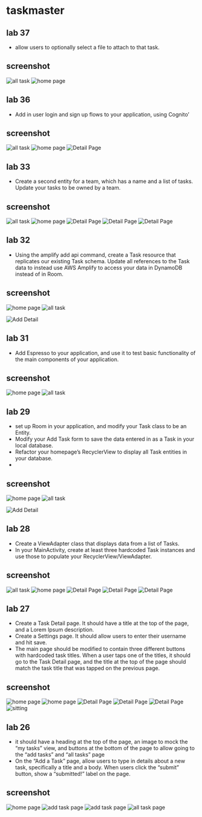 # taskmaster
## lab 37
- allow users to optionally select a file to attach to that task.
## screenshot
![all task](firstAndroidapplication/app/screenshot/Screenshot_20210915-024850.jpg)
![home page](firstAndroidapplication/app/screenshot/Screenshot_20210915-025047.jpg)



## lab 36
-  Add in user login and sign up flows to your application, using Cognito’
## screenshot
![all task](firstAndroidapplication/app/screenshot/Screenshot_20210915-024533.jpg)
![home page](firstAndroidapplication/app/screenshot/Screenshot_20210915-024544.jpg)
![Detail Page](firstAndroidapplication/app/screenshot/Screenshot_20210915-024757.jpg)

## lab 33
- Create a second entity for a team, which has a name and a list of tasks. Update your tasks to be owned by a team.
## screenshot
![all task](firstAndroidapplication/app/screenshot/Screenshot_20210911-231854.jpg)
![home page](firstAndroidapplication/app/screenshot/Screenshot_20210911-231917.jpg)
![Detail Page](firstAndroidapplication/app/screenshot/Screenshot_20210911-231926.jpg)
![Detail Page](firstAndroidapplication/app/screenshot/Screenshot_20210911-232000.jpg)
![Detail Page](firstAndroidapplication/app/screenshot/Screenshot_20210911-232009.jpg)

## lab 32
-  Using the amplify add api command, create a Task resource that replicates our existing Task schema. Update all references to the Task data to instead use AWS Amplify to access your data in DynamoDB instead of in Room. 
## screenshot
![home page](firstAndroidapplication/app/screenshot/Screenshot_20210909-041304.jpg)
![all task](firstAndroidapplication/app/screenshot/Screenshot_20210909-041313.jpg)

![Add Detail](firstAndroidapplication/app/screenshot/Screenshot_20210909-041320.jpg)

## lab 31
-  Add Espresso to your application, and use it to test basic functionality of the main components of your application.

## screenshot
![home page](firstAndroidapplication/app/screenshot/Screenshot_20210909-041833.jpg)
![all task](firstAndroidapplication/app/screenshot/Screenshot_20210909-041914.jpg)



## lab 29
-  set up Room in your application, and modify your Task class to be an Entity.
- Modify your Add Task form to save the data entered in as a Task in your local database.
- Refactor your homepage’s RecyclerView to display all Task entities in your database.
- 
## screenshot
![home page](firstAndroidapplication/app/screenshot/Screenshot_20210901-161708.jpg)
![all task](firstAndroidapplication/app/screenshot/Screenshot_20210901-161734.jpg)

![Add Detail](firstAndroidapplication/app/screenshot/Screenshot_20210901-172445.jpg)


## lab 28
- Create a ViewAdapter class that displays data from a list of Tasks.
- In your MainActivity, create at least three hardcoded Task instances and use those to populate your RecyclerView/ViewAdapter.
## screenshot
![all task](firstAndroidapplication/app/screenshot/Screenshot_20210831-163856.jpg)
![home page](firstAndroidapplication/app/screenshot/Screenshot_20210901-010414.jpg)
![Detail Page](firstAndroidapplication/app/screenshot/Screenshot_20210901-014504.jpg)
![Detail Page](firstAndroidapplication/app/screenshot/Screenshot_20210901-014511.jpg)
![Detail Page](firstAndroidapplication/app/screenshot/Screenshot_20210901-014516.jpg)


## lab 27
- Create a Task Detail page. It should have a title at the top of the page, and a Lorem Ipsum description.
- Create a Settings page. It should allow users to enter their username and hit save.
- The main page should be modified to contain three different buttons with hardcoded task titles. When a user taps one of the titles, it should go to the Task Detail page, and the title at the top of the page should match the task title that was tapped on the previous page.
## screenshot
![home page](firstAndroidapplication/app/screenshot/Screenshot_20210830-164814.jpg)
![home page](firstAndroidapplication/app/screenshot/Screenshot_20210830-164910.jpg)
![Detail Page](firstAndroidapplication/app/screenshot/Screenshot_20210830-164828.jpg)
![Detail Page](firstAndroidapplication/app/screenshot/Screenshot_20210830-164836.jpg)
![Detail Page](firstAndroidapplication/app/screenshot/Screenshot_20210830-164851.jpg)
![sitting](firstAndroidapplication/app/screenshot/Screenshot_20210830-164906.jpg)




## lab 26
- it should have a heading at the top of the page, an image to mock the “my tasks” view, and buttons at the bottom of the page to allow going to the “add tasks” and “all tasks” page
- On the “Add a Task” page, allow users to type in details about a new task, specifically a title and a body. When users click the “submit” button, show a “submitted!” label on the page.
## screenshot
![home page](firstAndroidapplication/app/screenshot/Screenshot_20210829-182116.jpg)
![add task page](firstAndroidapplication/app/screenshot/Screenshot_20210829-182124.jpg)
![add task page](firstAndroidapplication/app/screenshot/Screenshot_20210829-182131.jpg)
![all task page](firstAndroidapplication/app/screenshot/Screenshot_20210829-182138.jpg)
